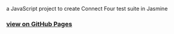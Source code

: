 a JavaScript project to create Connect Four
test suite in Jasmine

<h3><a href="https://flanthedev.github.io/connect_four/">view on GitHub Pages</a></h3>